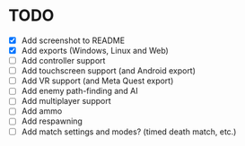 # TODO

* [x] Add screenshot to README
* [x] Add exports (Windows, Linux and Web)
* [ ] Add controller support
* [ ] Add touchscreen support (and Android export)
* [ ] Add VR support (and Meta Quest export)
* [ ] Add enemy path-finding and AI
* [ ] Add multiplayer support
* [ ] Add ammo
* [ ] Add respawning
* [ ] Add match settings and modes? (timed death match, etc.)
